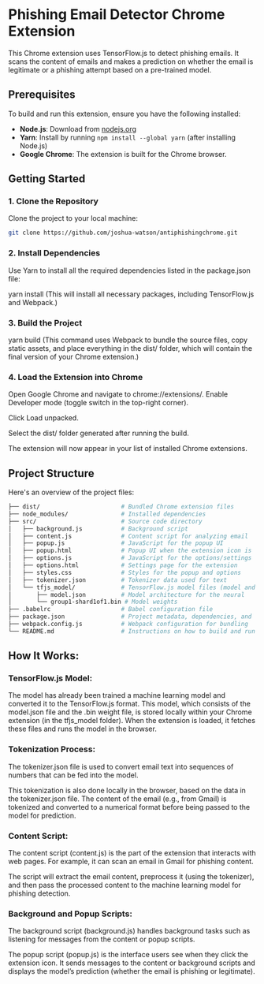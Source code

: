 # Phishing Email Detector Chrome Extension

This Chrome extension uses TensorFlow.js to detect phishing emails. It scans the content of emails and makes a prediction on whether the email is legitimate or a phishing attempt based on a pre-trained model.

## Prerequisites

To build and run this extension, ensure you have the following installed:

- **Node.js**: Download from [nodejs.org](https://nodejs.org/)
- **Yarn**: Install by running `npm install --global yarn` (after installing Node.js)
- **Google Chrome**: The extension is built for the Chrome browser.

## Getting Started

### 1. Clone the Repository

Clone the project to your local machine:

```bash
git clone https://github.com/joshua-watson/antiphishingchrome.git
```

### 2. Install Dependencies
Use Yarn to install all the required dependencies listed in the package.json file:


yarn install (This will install all necessary packages, including TensorFlow.js and Webpack.)

### 3. Build the Project

yarn build (This command uses Webpack to bundle the source files, copy static assets, and place everything in the dist/ folder, which will contain the final version of your Chrome extension.)

### 4. Load the Extension into Chrome
Open Google Chrome and navigate to chrome://extensions/.
Enable Developer mode (toggle switch in the top-right corner).

Click Load unpacked.

Select the dist/ folder generated after running the build.

The extension will now appear in your list of installed Chrome extensions.

## Project Structure
Here's an overview of the project files:

```bash
├── dist/                       # Bundled Chrome extension files
├── node_modules/               # Installed dependencies 
├── src/                        # Source code directory
│   ├── background.js           # Background script
│   ├── content.js              # Content script for analyzing email 
│   ├── popup.js                # JavaScript for the popup UI
│   ├── popup.html              # Popup UI when the extension icon is 
│   ├── options.js              # JavaScript for the options/settings 
│   ├── options.html            # Settings page for the extension
│   ├── styles.css              # Styles for the popup and options 
│   ├── tokenizer.json          # Tokenizer data used for text 
│   └── tfjs_model/             # TensorFlow.js model files (model and 
│       ├── model.json          # Model architecture for the neural 
│       └── group1-shard1of1.bin # Model weights
├── .babelrc                    # Babel configuration file
├── package.json                # Project metadata, dependencies, and 
├── webpack.config.js           # Webpack configuration for bundling 
└── README.md                   # Instructions on how to build and run
```
## How It Works:

### TensorFlow.js Model:

The model has already been trained a machine learning model and converted it to the TensorFlow.js format. This model, which consists of the model.json file and the .bin weight file, is stored locally within your Chrome extension (in the tfjs_model folder).
When the extension is loaded, it fetches these files and runs the model in the browser.

### Tokenization Process:

The tokenizer.json file is used to convert email text into sequences of numbers that can be fed into the model.

This tokenization is also done locally in the browser, based on the data in the tokenizer.json file. The content of the email (e.g., from Gmail) is tokenized and converted to a numerical format before being passed to the model for prediction.

### Content Script:

The content script (content.js) is the part of the extension that interacts with web pages. For example, it can scan an email in Gmail for phishing content.

The script will extract the email content, preprocess it (using the tokenizer), and then pass the processed content to the machine learning model for phishing detection.

### Background and Popup Scripts:

The background script (background.js) handles background tasks such as listening for messages from the content or popup scripts.

The popup script (popup.js) is the interface users see when they click the extension icon. It sends messages to the content or background scripts and displays the model’s prediction (whether the email is phishing or legitimate).
